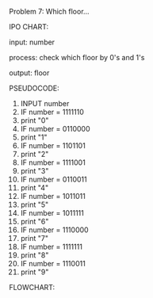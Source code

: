Problem 7: Which floor…

IPO CHART: 

input: number

process: check which floor by 0's and 1's

output: floor

PSEUDOCODE:
1. INPUT number
2. IF number = 1111110
3. print "0"
4. IF number = 0110000
5. print "1"
6. IF number = 1101101
7. print "2"
8. IF number = 1111001
9. print "3"
10. IF number = 0110011
11. print "4"
12. IF number = 1011011
13. print "5"
14. IF number = 1011111
15. print "6"
16. IF number = 1110000
17. print "7"
18. IF number = 1111111
19. print "8"
20. IF number = 1110011
21. print "9"


FLOWCHART:
